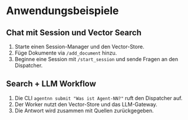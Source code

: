 # Anwendungsbeispiele

## Chat mit Session und Vector Search

1. Starte einen Session-Manager und den Vector-Store.
2. Füge Dokumente via `/add_document` hinzu.
3. Beginne eine Session mit `/start_session` und sende Fragen an den Dispatcher.

## Search + LLM Workflow

1. Die CLI `agentnn submit "Was ist Agent-NN?"` ruft den Dispatcher auf.
2. Der Worker nutzt den Vector-Store und das LLM-Gateway.
3. Die Antwort wird zusammen mit Quellen zurückgegeben.

